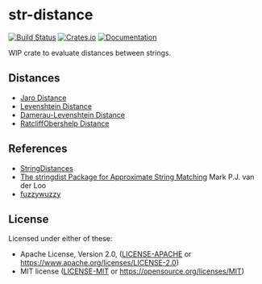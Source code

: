 str-distance
=====================
[![Build Status](https://travis-ci.com/mattsse/str-distance.svg?branch=master)](https://travis-ci.com/mattsse/str-distance)
[![Crates.io](https://img.shields.io/crates/v/str-distance.svg)](https://crates.io/crates/str-distance)
[![Documentation](https://docs.rs/str-distance/badge.svg)](https://docs.rs/str-distance)

WIP crate to evaluate distances between strings.

## Distances

- [Jaro Distance](https://en.wikipedia.org/wiki/Jaro%E2%80%93Winkler_distance)
- [Levenshtein Distance](https://en.wikipedia.org/wiki/Levenshtein_distance)
- [Damerau-Levenshtein Distance](https://en.wikipedia.org/wiki/Damerau%E2%80%93Levenshtein_distance) 
- [RatcliffObershelp Distance](https://xlinux.nist.gov/dads/HTML/ratcliffObershelp.html)

## References

- [StringDistances](https://github.com/matthieugomez/StringDistances.jl)
- [The stringdist Package for Approximate String Matching](https://journal.r-project.org/archive/2014-1/loo.pdf) Mark P.J. van der Loo
- [fuzzywuzzy](http://chairnerd.seatgeek.com/fuzzywuzzy-fuzzy-string-matching-in-python/)


## License

Licensed under either of these:

 * Apache License, Version 2.0, ([LICENSE-APACHE](LICENSE-APACHE) or
   https://www.apache.org/licenses/LICENSE-2.0)
 * MIT license ([LICENSE-MIT](LICENSE-MIT) or
   https://opensource.org/licenses/MIT)
   

